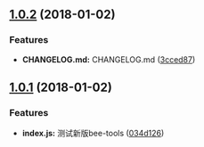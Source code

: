 <a name="1.0.2"></a>
## [1.0.2](https://github.com/HuYuee/bee-test/compare/v1.0.1...v1.0.2) (2018-01-02)


### Features

* **CHANGELOG.md:** CHANGELOG.md ([3cced87](https://github.com/HuYuee/bee-test/commit/3cced87))



<a name="1.0.1"></a>
## [1.0.1](https://github.com/HuYuee/bee-test/compare/034d126...v1.0.1) (2018-01-02)


### Features

* **index.js:** 测试新版bee-tools ([034d126](https://github.com/HuYuee/bee-test/commit/034d126))



